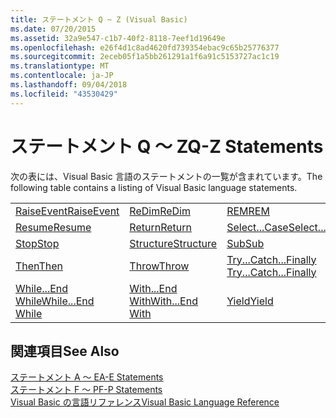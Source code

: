 ```yaml
---
title: ステートメント Q ~ Z (Visual Basic)
ms.date: 07/20/2015
ms.assetid: 32a9e547-c1b7-40f2-8118-7eef1d19649e
ms.openlocfilehash: e26f4d1c8ad4620fd739354ebac9c65b25776377
ms.sourcegitcommit: 2eceb05f1a5bb261291a1f6a91c5153727ac1c19
ms.translationtype: MT
ms.contentlocale: ja-JP
ms.lasthandoff: 09/04/2018
ms.locfileid: "43530429"
---
```

# <a name="q-z-statements"></a><span data-ttu-id="764da-102">ステートメント Q ～ Z</span><span class="sxs-lookup"><span data-stu-id="764da-102">Q-Z Statements</span></span>
<span data-ttu-id="764da-103">次の表には、Visual Basic 言語のステートメントの一覧が含まれています。</span><span class="sxs-lookup"><span data-stu-id="764da-103">The following table contains a listing of Visual Basic language statements.</span></span>  
  
|||||  
|---|---|---|---|  
|[<span data-ttu-id="764da-104">RaiseEvent</span><span class="sxs-lookup"><span data-stu-id="764da-104">RaiseEvent</span></span>](../../../visual-basic/language-reference/statements/raiseevent-statement.md)|[<span data-ttu-id="764da-105">ReDim</span><span class="sxs-lookup"><span data-stu-id="764da-105">ReDim</span></span>](../../../visual-basic/language-reference/statements/redim-statement.md)|[<span data-ttu-id="764da-106">REM</span><span class="sxs-lookup"><span data-stu-id="764da-106">REM</span></span>](../../../visual-basic/language-reference/statements/rem-statement.md)|[<span data-ttu-id="764da-107">RemoveHandler</span><span class="sxs-lookup"><span data-stu-id="764da-107">RemoveHandler</span></span>](../../../visual-basic/language-reference/statements/removehandler-statement.md)|  
|[<span data-ttu-id="764da-108">Resume</span><span class="sxs-lookup"><span data-stu-id="764da-108">Resume</span></span>](../../../visual-basic/language-reference/statements/resume-statement.md)|[<span data-ttu-id="764da-109">Return</span><span class="sxs-lookup"><span data-stu-id="764da-109">Return</span></span>](../../../visual-basic/language-reference/statements/return-statement.md)|[<span data-ttu-id="764da-110">Select...Case</span><span class="sxs-lookup"><span data-stu-id="764da-110">Select...Case</span></span>](../../../visual-basic/language-reference/statements/select-case-statement.md)|[<span data-ttu-id="764da-111">Set</span><span class="sxs-lookup"><span data-stu-id="764da-111">Set</span></span>](../../../visual-basic/language-reference/statements/set-statement.md)|  
|[<span data-ttu-id="764da-112">Stop</span><span class="sxs-lookup"><span data-stu-id="764da-112">Stop</span></span>](../../../visual-basic/language-reference/statements/stop-statement.md)|[<span data-ttu-id="764da-113">Structure</span><span class="sxs-lookup"><span data-stu-id="764da-113">Structure</span></span>](../../../visual-basic/language-reference/statements/structure-statement.md)|[<span data-ttu-id="764da-114">Sub</span><span class="sxs-lookup"><span data-stu-id="764da-114">Sub</span></span>](../../../visual-basic/language-reference/statements/sub-statement.md)|[<span data-ttu-id="764da-115">SyncLock</span><span class="sxs-lookup"><span data-stu-id="764da-115">SyncLock</span></span>](../../../visual-basic/language-reference/statements/synclock-statement.md)|  
|[<span data-ttu-id="764da-116">Then</span><span class="sxs-lookup"><span data-stu-id="764da-116">Then</span></span>](../../../visual-basic/language-reference/statements/then-statement.md)|[<span data-ttu-id="764da-117">Throw</span><span class="sxs-lookup"><span data-stu-id="764da-117">Throw</span></span>](../../../visual-basic/language-reference/statements/throw-statement.md)|[<span data-ttu-id="764da-118">Try...Catch...Finally </span><span class="sxs-lookup"><span data-stu-id="764da-118">Try...Catch...Finally</span></span>](../../../visual-basic/language-reference/statements/try-catch-finally-statement.md)|[<span data-ttu-id="764da-119">Using</span><span class="sxs-lookup"><span data-stu-id="764da-119">Using</span></span>](../../../visual-basic/language-reference/statements/using-statement.md)|  
|[<span data-ttu-id="764da-120">While...End While</span><span class="sxs-lookup"><span data-stu-id="764da-120">While...End While</span></span>](../../../visual-basic/language-reference/statements/while-end-while-statement.md)|[<span data-ttu-id="764da-121">With...End With</span><span class="sxs-lookup"><span data-stu-id="764da-121">With...End With</span></span>](../../../visual-basic/language-reference/statements/with-end-with-statement.md)|[<span data-ttu-id="764da-122">Yield</span><span class="sxs-lookup"><span data-stu-id="764da-122">Yield</span></span>](../../../visual-basic/language-reference/statements/yield-statement.md)||  
  
## <a name="see-also"></a><span data-ttu-id="764da-123">関連項目</span><span class="sxs-lookup"><span data-stu-id="764da-123">See Also</span></span>  
 [<span data-ttu-id="764da-124">ステートメント A ～ E</span><span class="sxs-lookup"><span data-stu-id="764da-124">A-E Statements</span></span>](../../../visual-basic/language-reference/statements/a-e-statements.md)  
 [<span data-ttu-id="764da-125">ステートメント F ～ P</span><span class="sxs-lookup"><span data-stu-id="764da-125">F-P Statements</span></span>](../../../visual-basic/language-reference/statements/f-p-statements.md)  
 [<span data-ttu-id="764da-126">Visual Basic の言語リファレンス</span><span class="sxs-lookup"><span data-stu-id="764da-126">Visual Basic Language Reference</span></span>](../../../visual-basic/language-reference/index.md)
